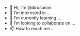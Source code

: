 - 👋 Hi, I’m @dirusanov
- 👀 I’m interested in ...
- 🌱 I’m currently learning ...
- 💞️ I’m looking to collaborate on ...
- 📫 How to reach me ...

<!---
dirusanov/dirusanov is a ✨ special ✨ repository because its `README.md` (this file) appears on your GitHub profile.
You can click the Preview link to take a look at your changes.
--->
